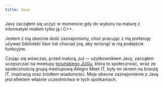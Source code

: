 ```yaml
---
title: Java
---
```


Javy zacząłem się uczyć w momencie gdy do wyboru
na maturę z informatyki miałem tylko ją i C++.

Jestem z nią obecnie dość zaznajomiony, choć pracując z nią preferuję
używać biblioteki Vavr lub chociaż joq, aby wcisnąć w nią podejście funkcyjne.

Czując się wówczas, przed maturą, już — użytkownikiem Javy, zacząłem uczęszczać na meetupy 
<a href="https://torun.jug.pl" target="_blank">toruńskiego JUGu</a>,
która to społeczność, wraz ze społecznością grupą meetupową Allegro Meet IT,
były mi oknem na branżę IT, inspiracją oraz źródłem wiadomości.
Moje obecne zaznajomienie z Javą jest efektem właśnie uczestnictwa
w tych spotkaniach.
